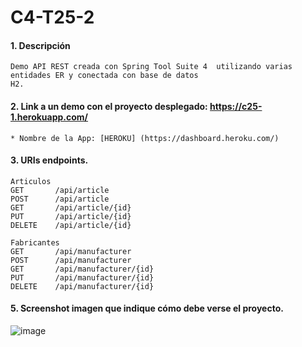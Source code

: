# C4-T25-2

#### 1. Descripción
```
Demo API REST creada con Spring Tool Suite 4  utilizando varias entidades ER y conectada con base de datos 
H2.
```

#### 2. Link a un demo con el proyecto desplegado: https://c25-1.herokuapp.com/

```
* Nombre de la App: [HEROKU] (https://dashboard.heroku.com/)
```
#### 3. URIs endpoints.
```
Articulos
GET       /api/article
POST      /api/article
GET       /api/article/{id}
PUT       /api/article/{id}
DELETE    /api/article/{id}

Fabricantes
GET       /api/manufacturer
POST      /api/manufacturer
GET       /api/manufacturer/{id}
PUT       /api/manufacturer/{id}
DELETE    /api/manufacturer/{id}
```

#### 5. Screenshot imagen que indique cómo debe verse el proyecto.
![image](https://user-images.githubusercontent.com/55554433/185193344-ff66680a-0c53-4a46-a94a-bd0c337c814a.png)
